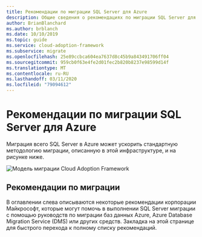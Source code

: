 ```yaml
---
title: Рекомендации по миграции SQL Server для Azure
description: Общие сведения о рекомендациях по миграции SQL Server для Azure
author: BrianBlanchard
ms.author: brblanch
ms.date: 10/10/2019
ms.topic: guide
ms.service: cloud-adoption-framework
ms.subservice: migrate
ms.openlocfilehash: 25e89ccbca604ea7637d8c45b9a843491706ff04
ms.sourcegitcommit: 959cb0f63e4fe2d01fec2b820b8237e98599d14f
ms.translationtype: MT
ms.contentlocale: ru-RU
ms.lasthandoff: 03/11/2020
ms.locfileid: "79094612"
---
```

# <a name="sql-server-migration-best-practices-for-azure"></a>Рекомендации по миграции SQL Server для Azure

Миграция всего SQL Server в Azure может ускорить стандартную методологию миграции, описанную в этой инфраструктуре, и на рисунке ниже.

![Модель миграции Cloud Adoption Framework](../../_images/migrate/methodology.png)

## <a name="migration-best-practices"></a>Рекомендации по миграции

В оглавлении слева описываются некоторые рекомендации корпорации Майкрософт, которые могут помочь в выполнении SQL Server миграции с помощью руководств по миграции баз данных Azure, Azure Database Migration Service (DMS) или других средств. Закладка на этой странице для быстрого перехода к полному списку рекомендаций.
